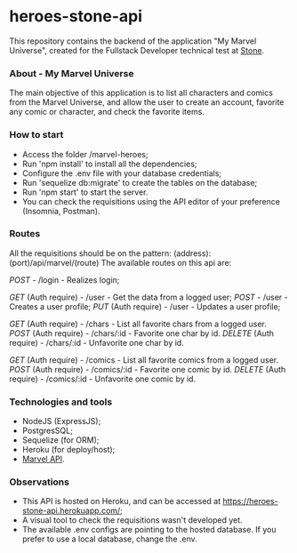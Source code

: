 # heroes-stone-api

This repository contains the backend of the application "My Marvel Universe", created for the Fullstack Developer technical test at [Stone](https://www.stone.com.br/).

### About - My Marvel Universe
  
The main objective of this application is to list all characters and comics from the Marvel Universe, and allow the user to create an account, favorite any comic or character, and check the favorite items.

### How to start

- Access the folder /marvel-heroes;
- Run 'npm install' to install all the dependencies;
- Configure the .env file with your database credentials;
- Run 'sequelize db:migrate' to create the tables on the database;
- Run 'npm start' to start the server.
- You can check the requisitions using the API editor of your preference (Insomnia, Postman).

### Routes

All the requisitions should be on the pattern: (address):(port)/api/marvel/(route)
The available routes on this api are:

*POST* - /login - Realizes login;

*GET* (Auth require) - /user - Get the data from a logged user;
*POST* - /user - Creates a user profile;
*PUT* (Auth require) - /user - Updates a user profile;

*GET* (Auth require) - /chars - List all favorite chars from a logged user.
*POST* (Auth require) - /chars/:id - Favorite one char by id.
*DELETE* (Auth require) - /chars/:id - Unfavorite one char by id.

*GET* (Auth require) - /comics - List all favorite comics from a logged user.
*POST* (Auth require) - /comics/:id - Favorite one comic by id.
*DELETE* (Auth require) - /comics/:id - Unfavorite one comic by id.

### Technologies and tools

- NodeJS (ExpressJS);
- PostgresSQL;
- Sequelize (for ORM);
- Heroku (for deploy/host);
- [Marvel API](https://developer.marvel.com/docs).

### Observations

- This API is hosted on Heroku, and can be accessed at https://heroes-stone-api.herokuapp.com/;
- A visual tool to check the requisitions wasn't developed yet.
- The available .env configs are pointing to the hosted database. If you prefer to use a local database, change the .env.

